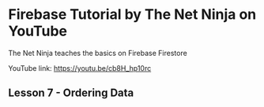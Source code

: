 # Firebase Tutorial by The Net Ninja on YouTube

The Net Ninja teaches the basics on Firebase Firestore

YouTube link: https://youtu.be/cb8H_hp10rc

## Lesson 7 - Ordering Data
